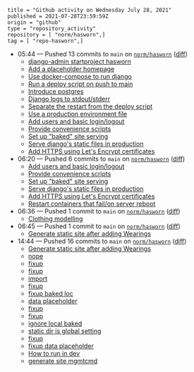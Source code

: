 ```
title = "Github activity on Wednesday July 28, 2021"
published = 2021-07-28T23:59:59Z
origin = "github"
type = "repository_activity"
repository = [ "norm/hasworn",]
tag = [ "repo-hasworn",]
```

* 05:44 — Pushed 13 commits to `main` on [`norm/hasworn`](https://github.com/norm/hasworn) ([diff](https://github.com/norm/hasworn/compare/b150037b940248071b584a95a472b06f0438a766..5647996d4bca2d56a004538f4ee423da3c8c4f4d))
  * [django-admin startproject hasworn](https://github.com/norm/hasworn/commit/8fdd04a8a5ec1a9a0087803dffa30675ad4ec377)
  * [Add a placeholder homepage](https://github.com/norm/hasworn/commit/99e335b51d7d61f5f7dc3f06f1a019adb15aa5d7)
  * [Use docker-compose to run django](https://github.com/norm/hasworn/commit/faab53c65a15fc2e399fba72780640d2f6b22ae3)
  * [Run a deploy script on push to main](https://github.com/norm/hasworn/commit/d07dfbb3e0b04860a5da91636c383e204433237c)
  * [Introduce postgres](https://github.com/norm/hasworn/commit/0d15811e94ceb710590c9f4cd53dbe3f7b2871a8)
  * [Django logs to stdout/stderr](https://github.com/norm/hasworn/commit/f1590ff33ff592ad0ce9850bdcd1837883d10327)
  * [Separate the restart from the deploy script](https://github.com/norm/hasworn/commit/03233b7b1f0658aff765aa6ab62255e127603c5c)
  * [Use a production environment file](https://github.com/norm/hasworn/commit/5722410f7ef41fb570af9dd784390e9a51ca27f2)
  * [Add users and basic login/logout](https://github.com/norm/hasworn/commit/c97274ac617df99b69abecc9b8769ee1288c5f56)
  * [Provide convenience scripts](https://github.com/norm/hasworn/commit/b390f08ecaeb4eff864bc58c9fa46ad7daba0c64)
  * [Set up "baked" site serving](https://github.com/norm/hasworn/commit/905e00a8b413e785e5c5cb9af416cb432671dbea)
  * [Serve django's static files in production](https://github.com/norm/hasworn/commit/51b7ca27d0bbd71eee658bb5f46c78f21dcb5b6e)
  * [Add HTTPS using Let's Encrypt certificates](https://github.com/norm/hasworn/commit/5647996d4bca2d56a004538f4ee423da3c8c4f4d)
* 06:20 — Pushed 6 commits to `main` on [`norm/hasworn`](https://github.com/norm/hasworn) ([diff](https://github.com/norm/hasworn/compare/5647996d4bca2d56a004538f4ee423da3c8c4f4d..9d214aa8899a969b4e9e85af54e0ff758c1ecfba))
  * [Add users and basic login/logout](https://github.com/norm/hasworn/commit/123aa795af6ed54cf260617d9f72e0aceb92dcf8)
  * [Provide convenience scripts](https://github.com/norm/hasworn/commit/ca34616880f1819d5757fcef0d45b7c99122350a)
  * [Set up "baked" site serving](https://github.com/norm/hasworn/commit/bb5e0c81141bdb37f5f85de4196f8c0ac7aab1b0)
  * [Serve django's static files in production](https://github.com/norm/hasworn/commit/7a6330e723ac42ce47964a78a54dfa8c3f0bdd6d)
  * [Add HTTPS using Let's Encrypt certificates](https://github.com/norm/hasworn/commit/b3acdc620514b5e08f868a67d2d6273ca1449dac)
  * [Restart containers that fail/on server reboot](https://github.com/norm/hasworn/commit/9d214aa8899a969b4e9e85af54e0ff758c1ecfba)
* 06:36 — Pushed 1 commit to `main` on [`norm/hasworn`](https://github.com/norm/hasworn) ([diff](https://github.com/norm/hasworn/compare/9d214aa8899a969b4e9e85af54e0ff758c1ecfba..c6fadb57ad07c577eb1676bd89d4e0fea0d1ea26))
  * [Clothing modelling](https://github.com/norm/hasworn/commit/c6fadb57ad07c577eb1676bd89d4e0fea0d1ea26)
* 06:45 — Pushed 1 commit to `main` on [`norm/hasworn`](https://github.com/norm/hasworn) ([diff](https://github.com/norm/hasworn/compare/c6fadb57ad07c577eb1676bd89d4e0fea0d1ea26..4b61a85d24d0935b601e33cc03931d1e83d60dbd))
  * [Generate static site after adding Wearings](https://github.com/norm/hasworn/commit/4b61a85d24d0935b601e33cc03931d1e83d60dbd)
* 14:44 — Pushed 16 commits to `main` on [`norm/hasworn`](https://github.com/norm/hasworn) ([diff](https://github.com/norm/hasworn/compare/4b61a85d24d0935b601e33cc03931d1e83d60dbd..402c9952c86b353e41345267639d4b8b0cf43d47))
  * [Generate static site after adding Wearings](https://github.com/norm/hasworn/commit/b498d50aa548a4aa89c1fc6a1fa3d05265ac57b0)
  * [nope](https://github.com/norm/hasworn/commit/19679fe0d7f89c731caa9080bf46a2f73d50a231)
  * [fixup](https://github.com/norm/hasworn/commit/f65c8c9a3aeba6b89f50b78b0cfba8362b283ae5)
  * [fixup](https://github.com/norm/hasworn/commit/af5de763a2844af8789565b0f37ff80a580bd073)
  * [import](https://github.com/norm/hasworn/commit/9bf9de566a1168c6d4cd04abe5aef880e9274664)
  * [fixup](https://github.com/norm/hasworn/commit/f33cfa7083e7f9198eea99a64f06397ff7e70602)
  * [fixup baked loc](https://github.com/norm/hasworn/commit/fd9fb2f91db1f7afba20df6df2b8602b8b0401c7)
  * [data placeholder](https://github.com/norm/hasworn/commit/91e5254f995d32126cd316c5a095cb1d11b9ffed)
  * [fixup](https://github.com/norm/hasworn/commit/976f43656829cb1d6d3eb45a8524b06b43d38da7)
  * [fixup](https://github.com/norm/hasworn/commit/7f7d46161ecabda7d5345cbfad50bd96ac078235)
  * [ignore local baked](https://github.com/norm/hasworn/commit/95e30fe005ac7ed9f631fbc905c6ffa414f4b5c1)
  * [static dir is global setting](https://github.com/norm/hasworn/commit/a6b23c492653fad951713f48186220cc69d62dc4)
  * [fixup](https://github.com/norm/hasworn/commit/c5ac319c477dff98cc2a8793ccac6e3cc268f249)
  * [fixup data placeholder](https://github.com/norm/hasworn/commit/4829743ad80549a1ce72ee2dbb6d20a68cfbed48)
  * [How to run in dev](https://github.com/norm/hasworn/commit/93a4e5dc1396b39a06d99836a6fd15aefd239666)
  * [generate site mgmtcmd](https://github.com/norm/hasworn/commit/402c9952c86b353e41345267639d4b8b0cf43d47)
